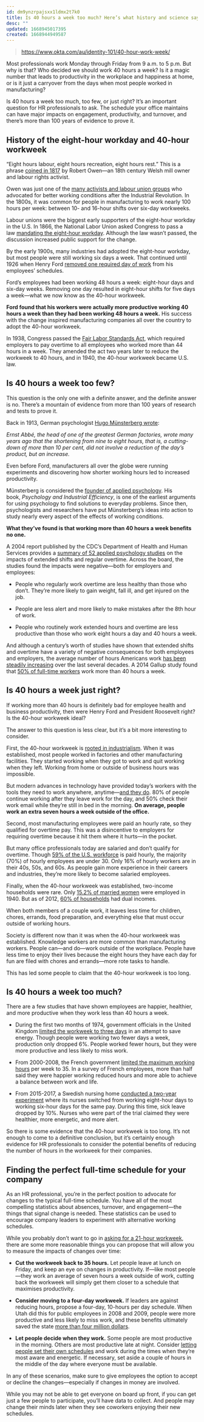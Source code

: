 ```yaml
---
id: dm9ynzrpajsxx1ldmx2t7k0
title: Is 40 hours a week too much? Here’s what history and science say
desc: ""
updated: 1668945017395
created: 1668944949587
---
```


> https://www.okta.com/au/identity-101/40-hour-work-week/

Most professionals work Monday through Friday from 9 a.m. to 5 p.m. But why is that? Who decided we should work 40 hours a week? Is it a magic number that leads to productivity in the workplace and happiness at home, or is it just a carryover from the days when most people worked in manufacturing?

Is 40 hours a week too much, too few, or just right? It’s an important question for HR professionals to ask. The schedule your office maintains can have major impacts on engagement, productivity, and turnover, and there’s more than 100 years of evidence to prove it.

## History of the eight-hour workday and 40-hour workweek

“Eight hours labour, eight hours recreation, eight hours rest.” This is a phrase [coined in 1817](https://en.wikipedia.org/wiki/Robert_Owen) by Robert Owen—an 18th century Welsh mill owner and labour rights activist.

Owen was just one of the [many activists and labour union groups](https://en.wikipedia.org/wiki/Eight-hour_day) who advocated for better working conditions after the Industrial Revolution. In the 1800s, it was common for people in manufacturing to work nearly 100 hours per week: between 10- and 16-hour shifts over six-day workweeks.

Labour unions were the biggest early supporters of the eight-hour workday in the U.S. In 1866, the National Labor Union asked Congress to pass a law [mandating the eight-hour workday](https://www.cnbc.com/2017/05/03/how-the-8-hour-workday-changed-how-americans-work.html). Although the law wasn’t passed, the discussion increased public support for the change.

By the early 1900s, many industries had adopted the eight-hour workday, but most people were still working six days a week. That continued until 1926 when Henry Ford [removed one required day of work](http://www.history.com/this-day-in-history/ford-factory-workers-get-40-hour-week) from his employees’ schedules.

Ford’s employees had been working 48 hours a week: eight-hour days and six-day weeks. Removing one day resulted in eight-hour shifts for five days a week—what we now know as the 40-hour workweek.

**Ford found that his workers were actually more productive working 40 hours a week than they had been working 48 hours a week.** His success with the change inspired manufacturing companies all over the country to adopt the 40-hour workweek.

In 1938, Congress passed the [Fair Labor Standards Act](https://www.dol.gov/oasam/programs/history/flsa1938.htm), which required employers to pay overtime to all employees who worked more than 44 hours in a week. They amended the act two years later to reduce the workweek to 40 hours, and in 1940, the 40-hour workweek became U.S. law.

## Is 40 hours a week too few?

This question is the only one with a definite answer, and the definite answer is no. There’s a mountain of evidence from more than 100 years of research and tests to prove it.

Back in 1913, German psychologist [Hugo Münsterberg wrote](http://psychclassics.yorku.ca/Munster/Industrial/chap17.htm):

_Ernst Abbé, the head of one of the greatest German factories, wrote many years ago that the shortening from nine to eight hours, that is, a cutting-down of more than 10 per cent, did not involve a reduction of the day’s product, but an increase._

Even before Ford, manufacturers all over the globe were running experiments and discovering how shorter working hours led to increased productivity.

Münsterberg is considered the [founder of applied psychology](https://en.wikipedia.org/wiki/Applied_psychology). His book, *Psychology and Industrial Efficiency*, is one of the earliest arguments for using psychology to find solutions to everyday problems. Since then, psychologists and researchers have put Münsterberg’s ideas into action to study nearly every aspect of the effects of working conditions.

**What they’ve found is that working more than 40 hours a week benefits no one.**

A 2004 report published by the CDC’s Department of Health and Human Services provides a [summary of 52 applied psychology studies](https://www.cdc.gov/niosh/docs/2004-143/pdfs/2004-143.pdf) on the impacts of extended shifts and regular overtime. Across the board, the studies found the impacts were negative—both for employers and employees:

- People who regularly work overtime are less healthy than those who don’t. They’re more likely to gain weight, fall ill, and get injured on the job.

- People are less alert and more likely to make mistakes after the 8th hour of work.

- People who routinely work extended hours and overtime are less productive than those who work eight hours a day and 40 hours a week.

And although a century’s worth of studies have shown that extended shifts and overtime have a variety of negative consequences for both employees and employers, the average number of hours Americans work [has been steadily increasing](https://www.cdc.gov/niosh/docs/2004-143/pdfs/2004-143.pdf) over the last several decades. A 2014 Gallup study found that [50% of full-time workers](http://news.gallup.com/poll/175286/hour-workweek-actually-longer-seven-hours.aspx) work more than 40 hours a week.

## Is 40 hours a week just right?

If working more than 40 hours is definitely bad for employee health and business productivity, then were Henry Ford and President Roosevelt right? Is the 40-hour workweek ideal?

The answer to this question is less clear, but it’s a bit more interesting to consider.

First, the 40-hour workweek is [rooted in industrialism](http://neweconomics.org/2010/02/21-hours/). When it was established, most people worked in factories and other manufacturing facilities. They started working when they got to work and quit working when they left. Working from home or outside of business hours was impossible.

But modern advances in technology have provided today’s workers with the tools they need to work anywhere, anytime—[and they do](https://techcrunch.com/2012/07/02/80-of-americans-work-after-hours-equaling-an-extra-day-of-work-per-week/). 80% of people continue working after they leave work for the day, and 50% check their work email while they’re still in bed in the morning. **On average, people work an extra seven hours a week outside of the office.**

Second, most manufacturing employees were paid an hourly rate, so they qualified for overtime pay. This was a disincentive to employers for requiring overtime because it hit them where it hurts—in the pocket.

But many office professionals today are salaried and don’t qualify for overtime. Though [59% of the U.S. workforce](https://www.cbsnews.com/news/most-americans-are-hourly-workers/) is paid hourly, the majority (70%) of hourly employees are under 30. Only 16% of hourly workers are in their 40s, 50s, and 60s. As people gain more experience in their careers and industries, they’re more likely to become salaried employees.

Finally, when the 40-hour workweek was established, two-income households were rare. Only [15.2% of married women](http://ic.galegroup.com/ic/uhic/ReferenceDetailsPage/ReferenceDetailsWindow?disableHighlighting=&displayGroupName=Reference&docIndex=&source=DirectLinking&prodId=&mode=view&jsid=4eaa0a367e8d468bc7b087d2ed1eab42&limiter=&display-query=&contentModules=&action=e&sortBy=&windowstate=normal&currPage=&dviSelectedPage=&scanId=&query=&search_within_results=&p=UHIC&catId=&u=sand55832&displayGroups=&documentId=GALE%7CCX3468301237&activityType=BasicSearch&failOverType=&commentary=) were employed in 1940. But as of 2012, [60% of households](http://www.pewresearch.org/ft_dual-income-households-1960-2012-2/) had dual incomes.

When both members of a couple work, it leaves less time for children, chores, errands, food preparation, and everything else that must occur outside of working hours.

Society is different now than it was when the 40-hour workweek was established. Knowledge workers are more common than manufacturing workers. People can—and do—work outside of the workplace. People have less time to enjoy their lives because the eight hours they have each day for fun are filed with chores and errands—more rote tasks to handle.

This has led some people to claim that the 40-hour workweek is too long.

## Is 40 hours a week too much?

There are a few studies that have shown employees are happier, healthier, and more productive when they work less than 40 hours a week.

- During the first two months of 1974, government officials in the United Kingdom [limited the workweek to three days](http://b.3cdn.net/nefoundation/f49406d81b9ed9c977_p1m6ibgje.pdf) in an attempt to save energy. Though people were working two fewer days a week, production only dropped 6%. People worked fewer hours, but they were more productive and less likely to miss work.

- From 2000-2008, the French government [limited the maximum working hours](http://b.3cdn.net/nefoundation/f49406d81b9ed9c977_p1m6ibgje.pdf) per week to 35. In a survey of French employees, more than half said they were happier working reduced hours and more able to achieve a balance between work and life.

- From 2015-2017, a Swedish nursing home [conducted a two-year experiment](https://www.theguardian.com/world/2017/jan/04/sweden-sees-benefits-six-hour-working-day-trial-care-workers) where its nurses switched from working eight-hour days to working six-hour days for the same pay. During this time, sick leave dropped by 10%. Nurses who were part of the trial claimed they were healthier, more energetic, and more alert.

So there is some evidence that the 40-hour workweek is too long. It’s not enough to come to a definitive conclusion, but it’s certainly enough evidence for HR professionals to consider the potential benefits of reducing the number of hours in the workweek for their companies.

## Finding the perfect full-time schedule for your company

As an HR professional, you’re in the perfect position to advocate for changes to the typical full-time schedule. You have all of the most compelling statistics about absences, turnover, and engagement—the things that signal change is needed. These statistics can be used to encourage company leaders to experiment with alternative working schedules.

While you probably don’t want to go in [asking for a 21-hour workweek](http://b.3cdn.net/nefoundation/f49406d81b9ed9c977_p1m6ibgje.pdf), there are some more reasonable things you can propose that will allow you to measure the impacts of changes over time:

- **Cut the workweek back to 35 hours.** Let people leave at lunch on Friday, and keep an eye on changes in productivity. If—like most people—they work an average of seven hours a week outside of work, cutting back the workweek will simply get them closer to a schedule that maximises productivity.

- **Consider moving to a four-day workweek.** If leaders are against reducing hours, propose a four-day, 10-hours per day schedule. When Utah did this for public employees in 2008 and 2009, people were more productive and less likely to miss work, and these benefits ultimately saved the state [more than four million dollars](http://b.3cdn.net/nefoundation/f49406d81b9ed9c977_p1m6ibgje.pdf).

- **Let people decide when they work.** Some people are most productive in the morning. Others are most productive late at night. Consider [letting people set their own schedules](https://crew.co/blog/why-you-shouldnt-work-set-hours/) and work during the times when they’re most aware and energetic. If necessary, set aside a couple of hours in the middle of the day where everyone must be available.

In any of these scenarios, make sure to give employees the option to accept or decline the changes—especially if changes in money are involved.

While you may not be able to get everyone on board up front, if you can get just a few people to participate, you’ll have data to collect. And people may change their minds later when they see coworkers enjoying their new schedules.
